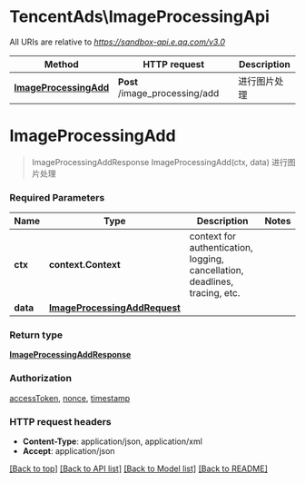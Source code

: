 # TencentAds\ImageProcessingApi

All URIs are relative to *https://sandbox-api.e.qq.com/v3.0*

Method | HTTP request | Description
------------- | ------------- | -------------
[**ImageProcessingAdd**](ImageProcessingApi.md#ImageProcessingAdd) | **Post** /image_processing/add | 进行图片处理


# **ImageProcessingAdd**
> ImageProcessingAddResponse ImageProcessingAdd(ctx, data)
进行图片处理

### Required Parameters

Name | Type | Description  | Notes
------------- | ------------- | ------------- | -------------
 **ctx** | **context.Context** | context for authentication, logging, cancellation, deadlines, tracing, etc.
  **data** | [**ImageProcessingAddRequest**](ImageProcessingAddRequest.md)|  | 

### Return type

[**ImageProcessingAddResponse**](ImageProcessingAddResponse.md)

### Authorization

[accessToken](../README.md#accessToken), [nonce](../README.md#nonce), [timestamp](../README.md#timestamp)

### HTTP request headers

 - **Content-Type**: application/json, application/xml
 - **Accept**: application/json

[[Back to top]](#) [[Back to API list]](../README.md#documentation-for-api-endpoints) [[Back to Model list]](../README.md#documentation-for-models) [[Back to README]](../README.md)


